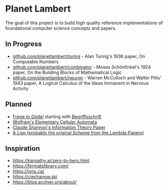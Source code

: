 # Planet Lambert

The goal of this project is to build high quality reference implementations of foundational computer science concepts and papers.

## In Progress

- [github.com/planetlambert/turing](https://github.com/planetlambert/turing) - Alan Turing's 1936 paper, On Computable Numbers
- [github.com/planetlambert/combinator](https://github.com/planetlambert/combinator) - Moses Schönfinkel's 1924 paper, On the Building Blocks of Mathematical Logic
- [github.com/planetlambert/neuron](https://github.com/planetlambert/neuron) - Warren McCulloch and Walter Pitts' 1943 paper, A Logical Calculus of the Ideas Immanent in Nervous Activity


## Planned

- [Frege to Gödel](https://www.amazon.com/Frege-Godel-Mathematical-1879-1931-Sciences/dp/0674324498) starting with [Begriffsschrift](https://en.wikipedia.org/wiki/Begriffsschrift)
- [Wolfram's Elementary Cellular Automata](https://en.m.wikipedia.org/wiki/Elementary_cellular_automaton)
- [Claude Shannon's Information Theory Paper](https://people.math.harvard.edu/~ctm/home/text/others/shannon/entropy/entropy.pdf)
- [A Lisp (probably the original Scheme from the Lambda Papers)](https://research.scheme.org/lambda-papers/)

## Inspiration

- https://karpathy.ai/zero-to-hero.html
- https://fermatslibrary.com/
- https://jvns.ca/
- https://ciechanow.ski
- https://blog.acolyer.org/about/
